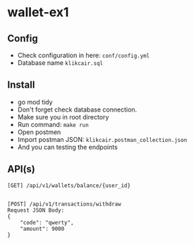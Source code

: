 # wallet-ex1

## Config
- Check configuration in here: ``conf/config.yml``
- Database name ``klikcair.sql``

## Install
- go mod tidy
- Don't forget check database connection.
- Make sure you in root directory
- Run command: ``make run``
- Open postmen
- Import postman JSON: ``klikcair.postman_collection.json``
- And you can testing the endpoints

## API(s)

```
[GET] /api/v1/wallets/balance/{user_id}


[POST] /api/v1/transactions/withdraw
Request JSON Body:
{
    "code": "qwerty",
    "amount": 9000
}

```